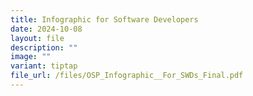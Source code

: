```yaml
---
title: Infographic for Software Developers
date: 2024-10-08
layout: file
description: ""
image: ""
variant: tiptap
file_url: /files/OSP_Infographic__For_SWDs_Final.pdf
---
```


